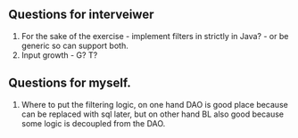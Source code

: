 ## Questions for interveiwer

1. For the sake of the exercise - implement filters in strictly in Java? - or be generic so can support both.
2. Input growth - G? T?

## Questions for myself.

1. Where to put the filtering logic, on one hand DAO is good place because can be replaced with sql later, but on other hand BL also good because some logic is decoupled from the DAO.